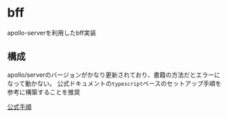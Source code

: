 # bff
apollo-serverを利用したbff実装

## 構成
apollo/serverのバージョンがかなり更新されており、書籍の方法だとエラーになって動かない。
公式ドキュメントの`typescript`ベースのセットアップ手順を参考に構築することを推奨

[公式手順](https://www.apollographql.com/docs/apollo-server/getting-started)

